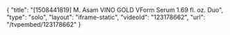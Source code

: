 {
    "title": "[1508441819] M. Asam VINO GOLD VForm Serum 1.69 fl. oz. Duo",
    "type": "solo",
    "layout": "iframe-static",
    "videoId": "123178662",
    "url": "\/tvpembed\/123178662"
}